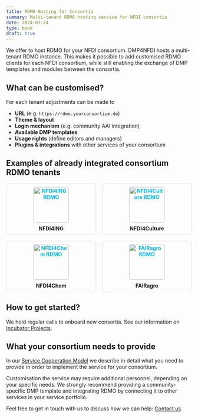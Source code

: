 ```yaml
---
title: RDMO Hosting for Consortia
summary: Multi-tenant RDMO hosting service for NFDI consortia
date: 2024-07-24
type: book
draft: true
---
```


We offer to host RDMO for your NFDI consortium. DMP4NFDI hosts a multi-tenant RDMO instance. This makes it possible to add customised RDMO clients for each NFDI consortium, while still enabling the exchange of DMP templates and modules between the consortia.


## What can be customised?

For each tenant adjustments can be made to

- **URL** (e.g. `https://rdmo.yourconsortium.de`)  
- **Theme & layout**  
- **Login mechanism** (e.g. community AAI integration)  
- **Available DMP templates**  
- **Usage rights** (define editors and managers)  
- **Plugins & integrations** with other services of your consortium

## Examples of already integrated consortium RDMO tenants

<style>
.hosting-grid { 
  display: grid; 
  grid-template-columns: repeat(auto-fit, minmax(200px, 1fr)); 
  gap: 1rem; 
  margin: 1rem 0;
}
.hosting-tile { 
  text-align: center; 
  border: 1px solid #ddd; 
  border-radius: 0.5rem; 
  padding: 0.5rem; 
}
.hosting-tile img { 
  width: 10vw; 
  height: auto; 
  display: block; 
  margin: 0 auto 0.5rem; 
  border-radius: 0.25rem;
}
.hosting-tile a { 
  display: block; 
  font-weight: bold; 
  color: #0ABAF0; 
  text-decoration: none; 
}
</style>

<!-- <div class="hosting-grid">
  <div class="hosting-tile">
    <img src="/images/rdmo-nfdi4ing.png" alt="NFDI4ING RDMO">
    <a href="https://rdmo.nfdi4ing.de">NFDI4ING</a>
  </div>
  <div class="hosting-tile">
    <img src="/images/rdmo-nfdi4culture.png" alt="NFDI4Culture RDMO">
    <a href="https://rdmo.nfdi4culture.de/">NFDI4Culture</a>
  </div>
  <div class="hosting-tile">
    <img src="/images/rdmo-nfdi4chem.png" alt="NFDI4Chem RDMO">
    <a href="https://rdmo.nfdi4chem.de/">NFDI4Chem</a>
  </div>
  <div class="hosting-tile">
    <img src="/images/rdmo-fairagro.png" alt="FAIRagro RDMO">
    <a href="https://rdmo.fairagro.net/">FAIRagro</a>
  </div>
</div> -->

<div class="hosting-grid">
  <div class="hosting-tile">
    <a href="https://rdmo.nfdi4ing.de">
      <img src="/images/rdmo-nfdi4ing.png" alt="NFDI4ING RDMO">
    </a>
    <strong>NFDI4ING</strong>
  </div>
  <div class="hosting-tile">
    <a href="https://rdmo.nfdi4culture.de/">
      <img src="/images/rdmo-nfdi4culture.png" alt="NFDI4Culture RDMO">
    </a>
    <strong>NFDI4Culture</strong>
  </div>
  <div class="hosting-tile">
    <a href="https://rdmo.nfdi4chem.de/">
      <img src="/images/rdmo-nfdi4chem.png" alt="NFDI4Chem RDMO">
    </a>
    <strong>NFDI4Chem</strong>
  </div>
  <div class="hosting-tile">
    <a href="https://rdmo.fairagro.net/">
      <img src="/images/rdmo-fairagro.png" alt="FAIRagro RDMO">
    </a>
    <strong>FAIRagro</strong>
  </div>
</div>

## How to get started?

We hold regular calls to onboard new consortia. See our information on [Incubator Projects](/incubator/).

## What your consortium needs to provide

In our [Service Cooperation Model](https://doi.org/10.5281/zenodo.15004953) we describe in detail what you need to provide in order to implement the service for your consortium. 

Customisation the service may require additional personnel, depending on your specific needs. We strongly recommend providing a community-specific DMP template and integrating RDMO by connecting it to other services in your service portfolio. 

Feel free to get in touch with us to discuss how we can help: [Contact us](/contact/).  

